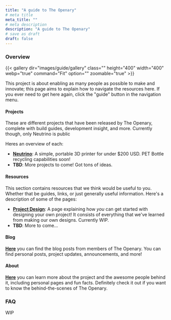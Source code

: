 ```yaml
---
title: "A guide to The Openary"
# meta title
meta_title: ""
# meta description
description: "A guide to The Openary"
# save as draft
draft: false
---
```


### Overview

{{< gallery dir="images/guide/gallery" class="" height="400" width="400" webp="true" command="Fit" option="" zoomable="true" >}}

This project is about enabling as many people as possible to make and innovate; this page aims to explain how to navigate the resources here. If you ever need to get here again, click the "guide" button in the navigation menu.

#### Projects

These are different projects that have been released by The Openary, complete with build guides, development insight, and more. Currently though, only Neutrino is public

Heres an overview of each:

- [**Neutrino**](/neutrino/): A simple, portable 3D printer for under $200 USD. PET Bottle recycling capabilities soon!
- **TBD**: More projects to come! Got tons of ideas.


#### Resources
This section contains resources that we think would be useful to you. Whether that be guides, links, or just generally useful information. Here's a description of some of the pages:

- [**Project Design**](/resources/project-design): A page explaining how _you_ can get started with designing your own project! It consists of everything that we've learned from making our own designs. Currently WIP.
- **TBD**: More to come...

#### Blog

[**Here**](/blog) you can find the blog posts from members of The Openary. You can find personal posts, project updates, announcements, and more!

#### About

[**Here**](/about) you can learn more about the project and the awesome people behind it, including personal pages and fun facts. Definitely check it out if you want to know the behind-the-scenes of The Openary.

### FAQ

WIP